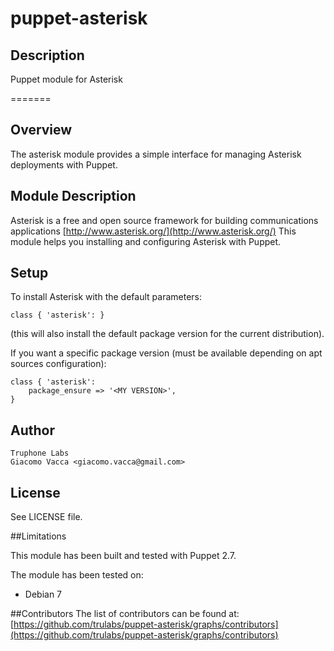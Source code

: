 puppet-asterisk
===============

## Description

Puppet module for Asterisk


=======

Overview
--------

The asterisk module provides a simple interface for managing Asterisk deployments with Puppet.

Module Description
------------------

Asterisk is a free and open source framework for building communications applications
[http://www.asterisk.org/](http://www.asterisk.org/)
This module helps you installing and configuring Asterisk with Puppet.

Setup
-----

To install Asterisk with the default parameters:

    class { 'asterisk': }

(this will also install the default package version for the current distribution).

If you want a specific package version (must be available depending on apt sources configuration):

    class { 'asterisk':
        package_ensure => '<MY VERSION>',
    }

Author
------

    Truphone Labs
    Giacomo Vacca <giacomo.vacca@gmail.com>

License
-------

See LICENSE file.

##Limitations

This module has been built and tested with Puppet 2.7.

The module has been tested on:
* Debian 7

##Contributors
The list of contributors can be found at: [https://github.com/trulabs/puppet-asterisk/graphs/contributors](https://github.com/trulabs/puppet-asterisk/graphs/contributors)
